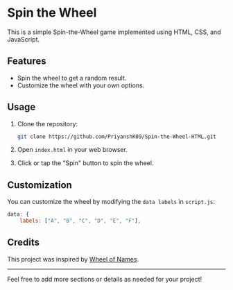 # Spin the Wheel

This is a simple Spin-the-Wheel game implemented using HTML, CSS, and JavaScript.

## Features

- Spin the wheel to get a random result.
- Customize the wheel with your own options.

## Usage

1. Clone the repository:

   ```bash
   git clone https://github.com/PriyanshK09/Spin-the-Wheel-HTML.git
   ```

2. Open `index.html` in your web browser.

3. Click or tap the "Spin" button to spin the wheel.

## Customization

You can customize the wheel by modifying the `data labels` in `script.js`:

```javascript
data: {
    labels: ["A", "B", "C", "D", "E", "F"],
```

## Credits

This project was inspired by [Wheel of Names](https://wheelofnames.com/).

---

Feel free to add more sections or details as needed for your project!
